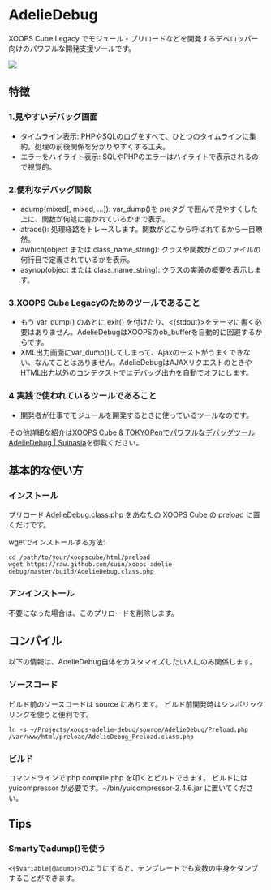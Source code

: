# AdelieDebug

XOOPS Cube Legacy でモジュール・プリロードなどを開発するデベロッパー向けのパワフルな開発支援ツールです。

![](https://lh3.googleusercontent.com/-6eASUD-qeYk/TwaPZpHaY9I/AAAAAAAABno/GcZuarntiGM/s400/%2525E3%252582%2525B9%2525E3%252582%2525AF%2525E3%252583%2525AA%2525E3%252583%2525BC%2525E3%252583%2525B3%2525E3%252582%2525B7%2525E3%252583%2525A7%2525E3%252583%252583%2525E3%252583%252588%2525202012-01-06%25252014.14.33.png)

## 特徴

### 1.見やすいデバッグ画面

* タイムライン表示: PHPやSQLのログをすべて、ひとつのタイムラインに集約。処理の前後関係を分かりやすくする工夫。
* エラーをハイライト表示: SQLやPHPのエラーはハイライトで表示されるので視覚的。

### 2.便利なデバッグ関数

* adump(mixed[, mixed, ...]): var_dump()を preタグ で囲んで見やすくした上に、関数が何処に書かれているかまで表示。
* atrace(): 処理経路をトレースします。関数がどこから呼ばれてるから一目瞭然。
* awhich(object または class_name_string): クラスや関数がどのファイルの何行目で定義されているかを表示。
* asynop(object または class_name_string): クラスの実装の概要を表示します。

### 3.XOOPS Cube Legacyのためのツールであること

* もう var_dump() のあとに exit() を付けたり、<{stdout}>をテーマに書く必要はありません。AdelieDebugはXOOPSのob_bufferを自動的に回避するからです。
* XML出力画面にvar_dump()してしまって、Ajaxのテストがうまくできない、なんてことはありません。AdelieDebugはAJAXリクエストのときやHTML出力以外のコンテクストではデバッグ出力を自動でオフにします。

### 4.実践で使われているツールであること

* 開発者が仕事でモジュールを開発するときに使っているツールなのです。

その他詳細な紹介は[XOOPS Cube & TOKYOPenでパワフルなデバッグツールAdelieDebug | Suinasia](http://suin.asia/2012/01/06/xoops-adelie-debug)を御覧ください。


## 基本的な使い方

### インストール

プリロード [AdelieDebug.class.php](https://raw.github.com/suin/xoops-adelie-debug/master/build/AdelieDebug.class.php) をあなたの XOOPS Cube の preload に置くだけです。

wgetでインストールする方法:

```
cd /path/to/your/xoopscube/html/preload
wget https://raw.github.com/suin/xoops-adelie-debug/master/build/AdelieDebug.class.php
```

### アンインストール

不要になった場合は、このプリロードを削除します。

## コンパイル

以下の情報は、AdelieDebug自体をカスタマイズしたい人にのみ関係します。

### ソースコード

ビルド前のソースコードは source にあります。
ビルド前開発時はシンボリックリンクを使うと便利です。

```
ln -s ~/Projects/xoops-adelie-debug/source/AdelieDebug/Preload.php /var/www/html/preload/AdelieDebug_Preload.class.php
```

### ビルド

コマンドラインで php compile.php を叩くとビルドできます。
ビルドには yuicompressor が必要です。~/bin/yuicompressor-2.4.6.jar に置いてください。

## Tips

### Smartyでadump()を使う

```<{$variable|@adump}>```のようにすると、テンプレートでも変数の中身をダンプすることができます。

